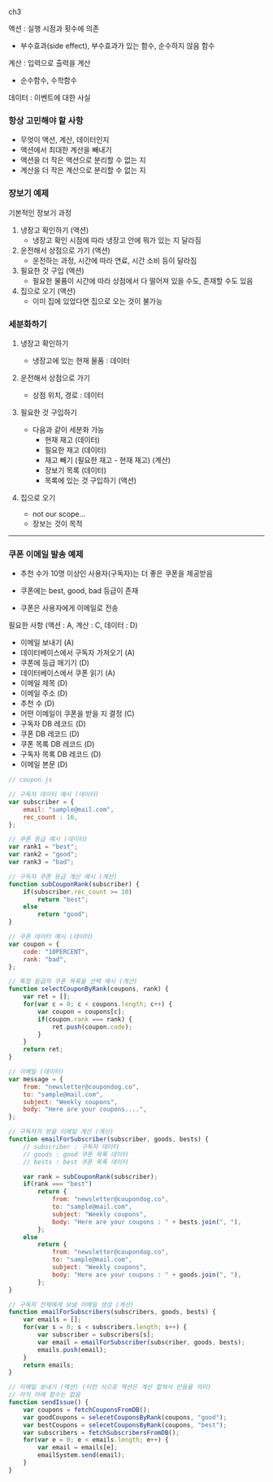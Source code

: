 ch3

액션 : 실행 시점과 횟수에 의존
- 부수효과(side effect), 부수효과가 있는 함수, 순수하지 않음 함수

계산 : 입력으로 출력을 계산
- 순수함수, 수학함수 

데이터 : 이벤트에 대한 사실

### 항상 고민해야 할 사항
- 무엇이 액션, 계산, 데이터인지
- 액션에서 최대한 계산을 빼내기
- 액션을 더 작은 액션으로 분리할 수 없는 지
- 계산을 더 작은 계산으로 분리할 수 없는 지

### 장보기 예제

기본적인 장보기 과정
1. 냉장고 확인하기 (액션)
   - 냉장고 확인 시점에 따라 냉장고 안에 뭐가 있는 지 달라짐
2. 운전해서 상점으로 가기 (액션)
   - 운전하는 과정, 시간에 따라 연료, 시간 소비 등이 달라짐
3. 필요한 것 구입 (액션)
   - 필요한 물품이 시간에 따라 상점에서 다 떨어져 있을 수도, 존재할 수도 있음
4. 집으로 오기 (액션)
   - 이미 집에 있었다면 집으로 오는 것이 불가능 

### 세분화하기
1. 냉장고 확인하기
   - 냉장고에 있는 현재 물품 : 데이터 

2. 운전해서 상점으로 가기 
   - 상점 위치, 경로 : 데이터 

3. 필요한 것 구입하기 
   - 다음과 같이 세분화 가능
     - 현재 재고 (데이터)
     - 필요한 재고 (데이터)
     - 재고 빼기 (필요한 재고 - 현재 재고) (계산)
     - 장보기 목록 (데이터)
     - 목록에 있는 것 구입하기 (액션)

4. 집으로 오기 
   - not our scope...
   - 장보는 것이 목적 

-------------

### 쿠폰 이메일 발송 예제 

- 추천 수가 10명 이상인 사용자(구독자)는 더 좋은 쿠폰을 제공받음

- 쿠폰에는 best, good, bad 등급이 존재 

- 쿠폰은 사용자에게 이메일로 전송

필요한 사항 (액션 : A, 계산 : C, 데이터 : D)
- 이메일 보내기 (A)
- 데이터베이스에서 구독자 가져오기 (A)
- 쿠폰에 등급 매기기 (D)
- 데이터베이스에서 쿠폰 읽기 (A)
- 이메일 제목 (D)
- 이메일 주소 (D)
- 추천 수 (D)
- 어떤 이메일이 쿠폰을 받을 지 결정 (C)
- 구독자 DB 레코드 (D)
- 쿠폰 DB 레코드 (D)
- 쿠폰 목록 DB 레코드 (D)
- 구독자 목록 DB 레코드 (D)
- 이메일 본문 (D)

```javascript
// coupon.js

// 구독자 데이터 예시 (데이터)
var subscriber = {
    email: "sample@mail.com", 
    rec_count : 16,
};

// 쿠폰 등급 예시 (데이터)
var rank1 = "best";
var rank2 = "good";
var rank3 = "bad";

// 구독자 쿠폰 등급 계산 예시 (계산)
function subCouponRank(subscriber) {
    if(subscriber.rec_count >= 10)
        return "best";
    else 
        return "good";
}

// 쿠폰 데이터 예시 (데이터)
var coupon = {
    code: "10PERCENT",
    rank: "bad",
};

// 특정 등급의 쿠폰 목록을 선택 예시 (계산)
function selectCouponByRank(coupons, rank) {
    var ret = [];
    for(var c = 0; c < coupons.length; c++) {
        var coupon = coupons[c];
        if(coupon.rank === rank) {
            ret.push(coupon.code);
        }
    }
    return ret;
}

// 이메일 (데이터)
var message = {
    from: "newsletter@coupondog.co",
    to: "sample@mail.com",
    subject: "Weekly coupons",
    body: "Here are your coupons....",
};

// 구독자가 받을 이메일 계산 (계산)
function emailForSubscriber(subscriber, goods, bests) {
    // subscriber : 구독자 데이터 
    // goods : good 쿠폰 목록 데이터
    // bests : best 쿠폰 목록 데이터

    var rank = subCouponRank(subscriber);
    if(rank === "best")
        return {
            from: "newsletter@coupondog.co",
            to: "sample@mail.com",
            subject: "Weekly coupons",
            body: "Here are your coupons : " + bests.join(", "),
        };
    else 
        return {
            from: "newsletter@coupondog.co",
            to: "sample@mail.com",
            subject: "Weekly coupons",
            body: "Here are your coupons : " + goods.join(", "),
        };
}

// 구독자 전체에게 보낼 이메일 생성 (계산)
function emailForSubscribers(subscribers, goods, bests) {
    var emails = [];
    for(var s = 0; s < subscribers.length; s++) {
        var subscriber = subscribers[s];
        var email = emailForSubscriber(subscriber, goods, bests);
        emails.push(email);
    }
    return emails;
}

// 이메일 보내기 (액션) (이런 식으로 액션은 계산 합쳐서 만듬을 의미)
// 아직 아래 함수는 없음
function sendIssue() {
    var coupons = fetchCouponsFromDB();
    var goodCoupons = selecetCouponsByRank(coupons, "good"); 
    var bestCoupons = selecetCouponsByRank(coupons, "best");
    var subscribers = fetchSubscribersFromDB();
    for(var e = 0; e < emails.length; e++) {
        var email = emails[e];
        emailSystem.send(email);
    }
}
```